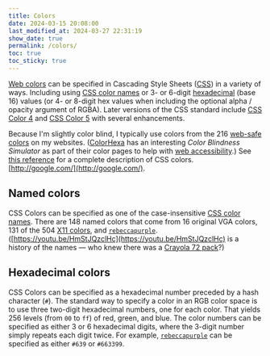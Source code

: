 ```yaml
---
title: Colors
date: 2024-03-15 20:08:00
last_modified_at: 2024-03-27 22:31:19
show_date: true
permalink: /colors/
toc: true
toc_sticky: true
---
```

[Web colors](https://en.wikipedia.org/wiki/Web_colors) can be specified in Cascading Style Sheets ([CSS](https://en.wikipedia.org/wiki/CSS)) in a variety of ways. Including using [CSS color names](https://www.w3.org/TR/css-color-4/#named-colors) or 3- or 6-digit [hexadecimal](https://en.wikipedia.org/wiki/Hexadecimal) (base 16) values (or 4- or 8-digit hex values when including the optional alpha / opacity argument of RGBA). Later versions of the CSS standard include [CSS Color 4](https://en.wikipedia.org/wiki/Web_colors#CSS_Color_4) and [CSS Color 5](https://en.wikipedia.org/wiki/Web_colors#CSS_Color_5) with several enhancements.

Because I'm slightly color blind, I typically use colors from the 216 [web-safe colors](https://websafecolors.info/) on my websites. ([ColorHexa](https://www.colorhexa.com/663399) has an interesting *Color Blindness Simulator* as part of their color pages to help with [web accessibility](https://www.w3.org/WAI/fundamentals/accessibility-intro/).) See [this reference](https://dev.to/alvaromontoro/the-ultimate-guide-to-css-colors-2020-edition-1bh1) for a complete description of CSS colors.
[http://google.com/](http://google.com/).
## Named colors

CSS Colors can be specified as one of the case-insensitive [CSS color names](https://www.w3.org/TR/css-color-4/#named-colors). There are 148 named colors that come from 16 original VGA colors, 131 of the 504 [X11 colors](https://www.w3schools.com/colors/colors_x11.asp), and [`rebeccapurple`](https://medium.com/@valgaze/the-hidden-purple-memorial-in-your-web-browser-7d84813bb416). ([https://youtu.be/HmStJQzclHc](https://youtu.be/HmStJQzclHc) is a history of the names &mdash; who knew there was a [Crayola 72 pack](https://crayola.fandom.com/wiki/72-count_box_(1973))?)

## Hexadecimal colors

CSS Colors can be specified as a hexadecimal number preceded by a hash character (`#`). The standard way to specify a color in an RGB color space is to use three two-digit hexadecimal numbers, one for each color. That yields 256 levels (from `00` to `ff`) of red, green, and blue. The color numbers can be specified as either 3 or 6 hexadecimal digits, where the 3-digit number simply repeats each digit twice. For example, [`rebeccapurple`](https://www.color-hex.com/color/663399) can be specified as either `#639` or `#663399`.